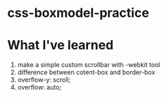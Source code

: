 # css-boxmodel-practice
# What I've learned
1. make a simple custom scrollbar with -webkit tool
2. difference between cotent-box and border-box
3. overflow-y: scroll; 
4. overflow: auto;
